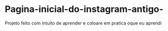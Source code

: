 # Pagina-inicial-do-instagram-antigo-
Projeto feito com intuito de aprender e coloare em pratica oque eu aprendi
